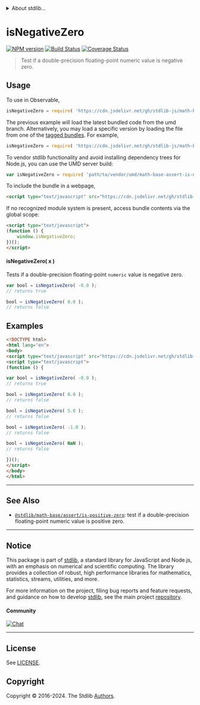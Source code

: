 <!--

@license Apache-2.0

Copyright (c) 2018 The Stdlib Authors.

Licensed under the Apache License, Version 2.0 (the "License");
you may not use this file except in compliance with the License.
You may obtain a copy of the License at

   http://www.apache.org/licenses/LICENSE-2.0

Unless required by applicable law or agreed to in writing, software
distributed under the License is distributed on an "AS IS" BASIS,
WITHOUT WARRANTIES OR CONDITIONS OF ANY KIND, either express or implied.
See the License for the specific language governing permissions and
limitations under the License.

-->


<details>
  <summary>
    About stdlib...
  </summary>
  <p>We believe in a future in which the web is a preferred environment for numerical computation. To help realize this future, we've built stdlib. stdlib is a standard library, with an emphasis on numerical and scientific computation, written in JavaScript (and C) for execution in browsers and in Node.js.</p>
  <p>The library is fully decomposable, being architected in such a way that you can swap out and mix and match APIs and functionality to cater to your exact preferences and use cases.</p>
  <p>When you use stdlib, you can be absolutely certain that you are using the most thorough, rigorous, well-written, studied, documented, tested, measured, and high-quality code out there.</p>
  <p>To join us in bringing numerical computing to the web, get started by checking us out on <a href="https://github.com/stdlib-js/stdlib">GitHub</a>, and please consider <a href="https://opencollective.com/stdlib">financially supporting stdlib</a>. We greatly appreciate your continued support!</p>
</details>

# isNegativeZero

[![NPM version][npm-image]][npm-url] [![Build Status][test-image]][test-url] [![Coverage Status][coverage-image]][coverage-url] <!-- [![dependencies][dependencies-image]][dependencies-url] -->

> Test if a double-precision floating-point numeric value is negative zero.



<section class="usage">

## Usage

To use in Observable,

```javascript
isNegativeZero = require( 'https://cdn.jsdelivr.net/gh/stdlib-js/math-base-assert-is-negative-zero@umd/browser.js' )
```
The previous example will load the latest bundled code from the umd branch. Alternatively, you may load a specific version by loading the file from one of the [tagged bundles](https://github.com/stdlib-js/math-base-assert-is-negative-zero/tags). For example,

```javascript
isNegativeZero = require( 'https://cdn.jsdelivr.net/gh/stdlib-js/math-base-assert-is-negative-zero@v0.2.2-umd/browser.js' )
```

To vendor stdlib functionality and avoid installing dependency trees for Node.js, you can use the UMD server build:

```javascript
var isNegativeZero = require( 'path/to/vendor/umd/math-base-assert-is-negative-zero/index.js' )
```

To include the bundle in a webpage,

```html
<script type="text/javascript" src="https://cdn.jsdelivr.net/gh/stdlib-js/math-base-assert-is-negative-zero@umd/browser.js"></script>
```

If no recognized module system is present, access bundle contents via the global scope:

```html
<script type="text/javascript">
(function () {
    window.isNegativeZero;
})();
</script>
```

#### isNegativeZero( x )

Tests if a double-precision floating-point `numeric` value is negative zero.

```javascript
var bool = isNegativeZero( -0.0 );
// returns true

bool = isNegativeZero( 0.0 );
// returns false
```

</section>

<!-- /.usage -->

<section class="examples">

## Examples

<!-- eslint no-undef: "error" -->

```html
<!DOCTYPE html>
<html lang="en">
<body>
<script type="text/javascript" src="https://cdn.jsdelivr.net/gh/stdlib-js/math-base-assert-is-negative-zero@umd/browser.js"></script>
<script type="text/javascript">
(function () {

var bool = isNegativeZero( -0.0 );
// returns true

bool = isNegativeZero( 0.0 );
// returns false

bool = isNegativeZero( 5.0 );
// returns false

bool = isNegativeZero( -1.0 );
// returns false

bool = isNegativeZero( NaN );
// returns false

})();
</script>
</body>
</html>
```

</section>

<!-- /.examples -->

<!-- Section for related `stdlib` packages. Do not manually edit this section, as it is automatically populated. -->

<section class="related">

* * *

## See Also

-   <span class="package-name">[`@stdlib/math-base/assert/is-positive-zero`][@stdlib/math/base/assert/is-positive-zero]</span><span class="delimiter">: </span><span class="description">test if a double-precision floating-point numeric value is positive zero.</span>

</section>

<!-- /.related -->

<!-- Section for all links. Make sure to keep an empty line after the `section` element and another before the `/section` close. -->


<section class="main-repo" >

* * *

## Notice

This package is part of [stdlib][stdlib], a standard library for JavaScript and Node.js, with an emphasis on numerical and scientific computing. The library provides a collection of robust, high performance libraries for mathematics, statistics, streams, utilities, and more.

For more information on the project, filing bug reports and feature requests, and guidance on how to develop [stdlib][stdlib], see the main project [repository][stdlib].

#### Community

[![Chat][chat-image]][chat-url]

---

## License

See [LICENSE][stdlib-license].


## Copyright

Copyright &copy; 2016-2024. The Stdlib [Authors][stdlib-authors].

</section>

<!-- /.stdlib -->

<!-- Section for all links. Make sure to keep an empty line after the `section` element and another before the `/section` close. -->

<section class="links">

[npm-image]: http://img.shields.io/npm/v/@stdlib/math-base-assert-is-negative-zero.svg
[npm-url]: https://npmjs.org/package/@stdlib/math-base-assert-is-negative-zero

[test-image]: https://github.com/stdlib-js/math-base-assert-is-negative-zero/actions/workflows/test.yml/badge.svg?branch=v0.2.2
[test-url]: https://github.com/stdlib-js/math-base-assert-is-negative-zero/actions/workflows/test.yml?query=branch:v0.2.2

[coverage-image]: https://img.shields.io/codecov/c/github/stdlib-js/math-base-assert-is-negative-zero/main.svg
[coverage-url]: https://codecov.io/github/stdlib-js/math-base-assert-is-negative-zero?branch=main

<!--

[dependencies-image]: https://img.shields.io/david/stdlib-js/math-base-assert-is-negative-zero.svg
[dependencies-url]: https://david-dm.org/stdlib-js/math-base-assert-is-negative-zero/main

-->

[chat-image]: https://img.shields.io/gitter/room/stdlib-js/stdlib.svg
[chat-url]: https://app.gitter.im/#/room/#stdlib-js_stdlib:gitter.im

[stdlib]: https://github.com/stdlib-js/stdlib

[stdlib-authors]: https://github.com/stdlib-js/stdlib/graphs/contributors

[umd]: https://github.com/umdjs/umd
[es-module]: https://developer.mozilla.org/en-US/docs/Web/JavaScript/Guide/Modules

[deno-url]: https://github.com/stdlib-js/math-base-assert-is-negative-zero/tree/deno
[deno-readme]: https://github.com/stdlib-js/math-base-assert-is-negative-zero/blob/deno/README.md
[umd-url]: https://github.com/stdlib-js/math-base-assert-is-negative-zero/tree/umd
[umd-readme]: https://github.com/stdlib-js/math-base-assert-is-negative-zero/blob/umd/README.md
[esm-url]: https://github.com/stdlib-js/math-base-assert-is-negative-zero/tree/esm
[esm-readme]: https://github.com/stdlib-js/math-base-assert-is-negative-zero/blob/esm/README.md
[branches-url]: https://github.com/stdlib-js/math-base-assert-is-negative-zero/blob/main/branches.md

[stdlib-license]: https://raw.githubusercontent.com/stdlib-js/math-base-assert-is-negative-zero/main/LICENSE

<!-- <related-links> -->

[@stdlib/math/base/assert/is-positive-zero]: https://github.com/stdlib-js/math-base-assert-is-positive-zero/tree/umd

<!-- </related-links> -->

</section>

<!-- /.links -->
